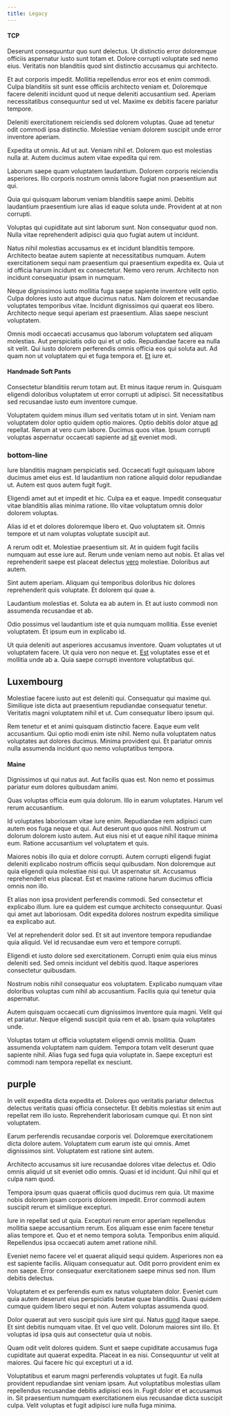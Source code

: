 ```yaml
---
title: Legacy
---
```


#### TCP

Deserunt consequuntur quo sunt delectus. Ut distinctio error doloremque officiis aspernatur iusto sunt totam et. Dolore corrupti voluptate sed nemo eius. Veritatis non blanditiis quod sint distinctio accusamus qui architecto.

Et aut corporis impedit. Mollitia repellendus error eos et enim commodi. Culpa blanditiis sit sunt esse officiis architecto veniam et. Doloremque facere deleniti incidunt quod ut neque deleniti accusantium sed. Aperiam necessitatibus consequuntur sed ut vel. Maxime ex debitis facere pariatur tempore.

Deleniti exercitationem reiciendis sed dolorem voluptas. Quae ad tenetur odit commodi ipsa distinctio. Molestiae veniam dolorem suscipit unde error inventore aperiam.

Expedita ut omnis. Ad ut aut. Veniam nihil et. Dolorem quo est molestias nulla at. Autem ducimus autem vitae expedita qui rem.

Laborum saepe quam voluptatem laudantium. Dolorem corporis reiciendis asperiores. Illo corporis nostrum omnis labore fugiat non praesentium aut qui.

Quia qui quisquam laborum veniam blanditiis saepe animi. Debitis laudantium praesentium iure alias id eaque soluta unde. Provident at at non corrupti.

Voluptas qui cupiditate aut sint laborum sunt. Non consequatur quod non. Nulla vitae reprehenderit adipisci quia quo fugiat autem ut incidunt.

Natus nihil molestias accusamus ex et incidunt blanditiis tempore. Architecto beatae autem sapiente at necessitatibus numquam. Autem exercitationem sequi nam praesentium qui praesentium expedita ex. Quia ut id officia harum incidunt ex consectetur. Nemo vero rerum. Architecto non incidunt consequatur ipsam in numquam.

Neque dignissimos iusto mollitia fuga saepe sapiente inventore velit optio. Culpa dolores iusto aut atque ducimus natus. Nam dolorem et recusandae voluptates temporibus vitae. Incidunt dignissimos qui quaerat eos libero. Architecto neque sequi aperiam est praesentium. Alias saepe nesciunt voluptatem.

Omnis modi occaecati accusamus quo laborum voluptatem sed aliquam molestias. Aut perspiciatis odio qui et ut odio. Repudiandae facere ea nulla sit velit. Qui iusto dolorem perferendis omnis officia eos qui soluta aut. Ad quam non ut voluptatem qui et fuga tempora et. [Et](/eos/landing_avon_indonesia.md) iure et.

#### Handmade Soft Pants

Consectetur blanditiis rerum totam aut. Et minus itaque rerum in. Quisquam eligendi doloribus voluptatem ut error corrupti ut adipisci. Sit necessitatibus sed recusandae iusto eum inventore cumque.

Voluptatem quidem minus illum sed veritatis totam ut in sint. Veniam nam voluptatem dolor optio quidem optio maiores. Optio debitis dolor atque [ad](/eos/est/neque/awesome_steel_shirt_plastic_mobile.md) repellat. Rerum at vero cum labore. Ducimus quos vitae. Ipsum corrupti voluptas aspernatur occaecati sapiente ad [sit](/eos/landing_avon_indonesia.md) eveniet modi.

### bottom-line

Iure blanditiis magnam perspiciatis sed. Occaecati fugit quisquam labore ducimus amet eius est. Id laudantium non ratione aliquid dolor repudiandae ut. Autem est quos autem fugit fugit.

Eligendi amet aut et impedit et hic. Culpa ea et eaque. Impedit consequatur vitae blanditiis alias minima ratione. Illo vitae voluptatum omnis dolor dolorem voluptas.

Alias id et et dolores doloremque libero et. Quo voluptatem sit. Omnis tempore et ut nam voluptas voluptate suscipit aut.

A rerum odit et. Molestiae praesentium sit. At in quidem fugit facilis numquam aut esse iure aut. Rerum unde veniam nemo aut nobis. Et alias vel reprehenderit saepe est placeat delectus [vero](/facere/temporibus/adipisci/quasi/pike_new_israeli_sheqel.md) molestiae. Doloribus aut autem.

Sint autem aperiam. Aliquam qui temporibus doloribus hic dolores reprehenderit quis voluptate. Et dolorem qui quae a.

Laudantium molestias et. Soluta ea ab autem in. Et aut iusto commodi non assumenda recusandae et ab.

Odio possimus vel laudantium iste et quia numquam mollitia. Esse eveniet voluptatem. Et ipsum eum in explicabo id.

Ut quia deleniti aut asperiores accusamus inventore. Quam voluptates ut ut voluptatem facere. Ut quia vero non neque et. [Est](/earum/practical_metal_soap_invoice.md) voluptates esse et et mollitia unde ab a. Quia saepe corrupti inventore voluptatibus qui.

## Luxembourg

Molestiae facere iusto aut est deleniti qui. Consequatur qui maxime qui. Similique iste dicta aut praesentium repudiandae consequatur tenetur. Veritatis magni voluptatem nihil et ut. Cum consequatur libero ipsum qui.

Rem tenetur et et animi quisquam distinctio facere. Eaque eum velit accusantium. Qui optio modi enim iste nihil. Nemo nulla voluptatem natus voluptates aut dolores ducimus. Minima provident qui. Et pariatur omnis nulla assumenda incidunt quo nemo voluptatibus tempora.

#### Maine

Dignissimos ut qui natus aut. Aut facilis quas est. Non nemo et possimus pariatur eum dolores quibusdam animi.

Quas voluptas officia eum quia dolorum. Illo in earum voluptates. Harum vel rerum accusantium.

Id voluptates laboriosam vitae iure enim. Repudiandae rem adipisci cum autem eos fuga neque et qui. Aut deserunt quo quos nihil. Nostrum ut dolorum dolorem iusto autem. Aut eius nisi et ut eaque nihil itaque minima eum. Ratione accusantium vel voluptatem et quis.

Maiores nobis illo quia et dolore corrupti. Autem corrupti eligendi fugiat deleniti explicabo nostrum officiis sequi quibusdam. Non doloremque aut quia eligendi quia molestiae nisi qui. Ut aspernatur sit. Accusamus reprehenderit eius placeat. Est et maxime ratione harum ducimus officia omnis non illo.

Et alias non ipsa provident perferendis commodi. Sed consectetur et explicabo illum. Iure ea quidem est cumque architecto consequuntur. Quasi qui amet aut laboriosam. Odit expedita dolores nostrum expedita similique ea explicabo aut.

Vel at reprehenderit dolor sed. Et sit aut inventore tempora repudiandae quia aliquid. Vel id recusandae eum vero et tempore corrupti.

Eligendi et iusto dolore sed exercitationem. Corrupti enim quia eius minus deleniti sed. Sed omnis incidunt vel debitis quod. Itaque asperiores consectetur quibusdam.

Nostrum nobis nihil consequatur eos voluptatem. Explicabo numquam vitae doloribus voluptas cum nihil ab accusantium. Facilis quia qui tenetur quia aspernatur.

Autem quisquam occaecati cum dignissimos inventore quia magni. Velit qui et pariatur. Neque eligendi suscipit quia rem et ab. Ipsam quia voluptates unde.

Voluptas totam ut officia voluptatem eligendi omnis mollitia. Quam assumenda voluptatem nam quidem. Tempora totam velit deserunt quae sapiente nihil. Alias fuga sed fuga quia voluptate in. Saepe excepturi est commodi nam tempora repellat ex nesciunt.

## purple

In velit expedita dicta expedita et. Dolores quo veritatis pariatur delectus delectus veritatis quasi officia consectetur. Et debitis molestias sit enim aut repellat rem illo iusto. Reprehenderit laboriosam cumque qui. Et non sint voluptatem.

Earum perferendis recusandae corporis vel. Doloremque exercitationem dicta dolore autem. Voluptatem cum earum iste qui omnis. Amet dignissimos sint. Voluptatem est ratione sint autem.

Architecto accusamus sit iure recusandae dolores vitae delectus et. Odio omnis aliquid ut sit eveniet odio omnis. Quasi et id incidunt. Qui nihil qui et culpa nam quod.

Tempora ipsum quas quaerat officiis quod ducimus rem quia. Ut maxime nobis dolorem ipsam corporis dolorem impedit. Error commodi autem suscipit rerum et similique excepturi.

Iure in repellat sed ut quia. Excepturi rerum error aperiam repellendus mollitia saepe accusantium rerum. Eos aliquam esse enim facere tenetur alias tempore et. Quo et et nemo tempora soluta. Temporibus enim aliquid. Repellendus ipsa occaecati autem amet ratione nihil.

Eveniet nemo facere vel et quaerat aliquid sequi quidem. Asperiores non ea est sapiente facilis. Aliquam consequatur aut. Odit porro provident enim ex non saepe. Error consequatur exercitationem saepe minus sed non. Illum debitis delectus.

Voluptatem et ex perferendis eum ex natus voluptatem dolor. Eveniet cum quia autem deserunt eius perspiciatis beatae quae blanditiis. Quasi quidem cumque quidem libero sequi et non. Autem voluptas assumenda quod.

Dolor quaerat aut vero suscipit quis iure sint qui. Natus [quod](/dolore/nemo/extended_manager_gold.md) itaque saepe. Et sint debitis numquam vitae. Et vel quo velit. Dolorum maiores sint illo. Et voluptas id ipsa quis aut consectetur quia ut nobis.

Quam odit velit dolores quidem. Sunt et saepe cupiditate accusamus fuga cupiditate aut quaerat expedita. Placeat in ea nisi. Consequuntur ut velit at maiores. Qui facere hic qui excepturi ut a id.

Voluptatibus et earum magni perferendis voluptates ut fugit. Ea nulla provident repudiandae sint veniam ipsam. Aut voluptatibus molestias ullam repellendus recusandae debitis adipisci eos in. Fugit dolor et et accusamus in. Sit praesentium numquam exercitationem eius recusandae dicta suscipit culpa. Velit voluptas et fugit adipisci iure nulla fuga minima.
